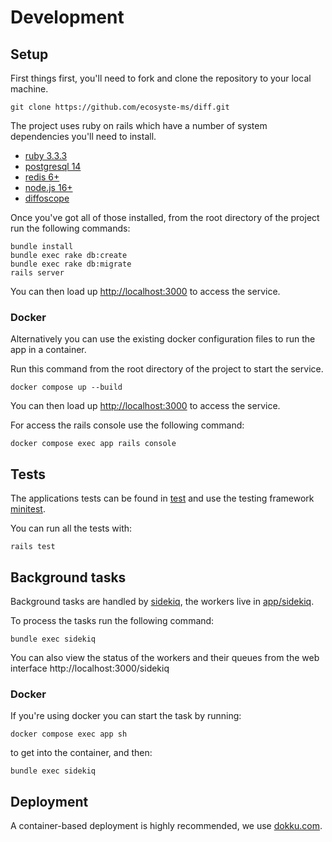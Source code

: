 # Development

## Setup

First things first, you'll need to fork and clone the repository to your local machine.

`git clone https://github.com/ecosyste-ms/diff.git`

The project uses ruby on rails which have a number of system dependencies you'll need to install. 

- [ruby 3.3.3](https://www.ruby-lang.org/en/documentation/installation/)
- [postgresql 14](https://www.postgresql.org/download/)
- [redis 6+](https://redis.io/download/)
- [node.js 16+](https://nodejs.org/en/download/)
- [diffoscope](https://diffoscope.org/)

Once you've got all of those installed, from the root directory of the project run the following commands:

```
bundle install
bundle exec rake db:create
bundle exec rake db:migrate
rails server
```

You can then load up [http://localhost:3000](http://localhost:3000) to access the service.

### Docker

Alternatively you can use the existing docker configuration files to run the app in a container.

Run this command from the root directory of the project to start the service.

`docker compose up --build`

You can then load up [http://localhost:3000](http://localhost:3000) to access the service.

For access the rails console use the following command:

`docker compose exec app rails console`

## Tests

The applications tests can be found in [test](test) and use the testing framework [minitest](https://github.com/minitest/minitest).

You can run all the tests with:

`rails test`

## Background tasks 

Background tasks are handled by [sidekiq](https://github.com/mperham/sidekiq), the workers live in [app/sidekiq](app/sidekiq/).

To process the tasks run the following command:

`bundle exec sidekiq`

You can also view the status of the workers and their queues from the web interface http://localhost:3000/sidekiq

### Docker

If you're using docker you can start the task by running:

`docker compose exec app sh`

to get into the container, and then:

`bundle exec sidekiq`

## Deployment

A container-based deployment is highly recommended, we use [dokku.com](https://dokku.com/).